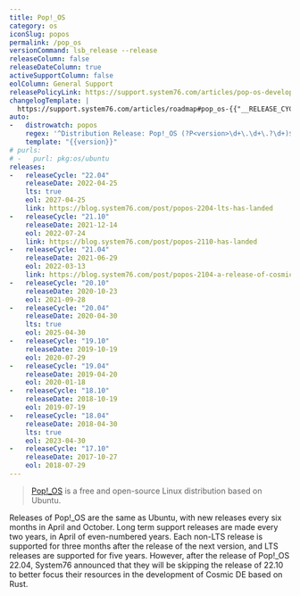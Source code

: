 ```yaml
---
title: Pop!_OS
category: os
iconSlug: popos
permalink: /pop_os
versionCommand: lsb_release --release
releaseColumn: false
releaseDateColumn: true
activeSupportColumn: false
eolColumn: General Support
releasePolicyLink: https://support.system76.com/articles/pop-os-development-approach
changelogTemplate: |
  https://support.system76.com/articles/roadmap#pop_os-{{"__RELEASE_CYCLE__"|replace:'.',''}}
auto:
-   distrowatch: popos
    regex: '^Distribution Release: Pop!_OS (?P<version>\d+\.\d+\.?\d+)$'
    template: "{{version}}"
# purls:
# -   purl: pkg:os/ubuntu
releases:
-   releaseCycle: "22.04"
    releaseDate: 2022-04-25
    lts: true
    eol: 2027-04-25
    link: https://blog.system76.com/post/popos-2204-lts-has-landed
-   releaseCycle: "21.10"
    releaseDate: 2021-12-14
    eol: 2022-07-24
    link: https://blog.system76.com/post/popos-2110-has-landed
-   releaseCycle: "21.04"
    releaseDate: 2021-06-29
    eol: 2022-03-13
    link: https://blog.system76.com/post/popos-2104-a-release-of-cosmic-proportions
-   releaseCycle: "20.10"
    releaseDate: 2020-10-23
    eol: 2021-09-28
-   releaseCycle: "20.04"
    releaseDate: 2020-04-30
    lts: true
    eol: 2025-04-30
-   releaseCycle: "19.10"
    releaseDate: 2019-10-19
    eol: 2020-07-29
-   releaseCycle: "19.04"
    releaseDate: 2019-04-20
    eol: 2020-01-18
-   releaseCycle: "18.10"
    releaseDate: 2018-10-19
    eol: 2019-07-19
-   releaseCycle: "18.04"
    releaseDate: 2018-04-30
    lts: true
    eol: 2023-04-30
-   releaseCycle: "17.10"
    releaseDate: 2017-10-27
    eol: 2018-07-29
---
```


>[Pop!_OS](https://pop.system76.com) is a free and open-source Linux distribution based on Ubuntu.

Releases of Pop!_OS are the same as Ubuntu, with new releases every six months in April and October. Long term support releases are made every two years, in April of even-numbered years. Each non-LTS release is supported for three months after the release of the next version, and LTS releases are supported for five years. However, after the release of Pop!_OS 22.04, System76 announced that they will be skipping the release of 22.10 to better focus their resources in the development of Cosmic DE based on Rust.
